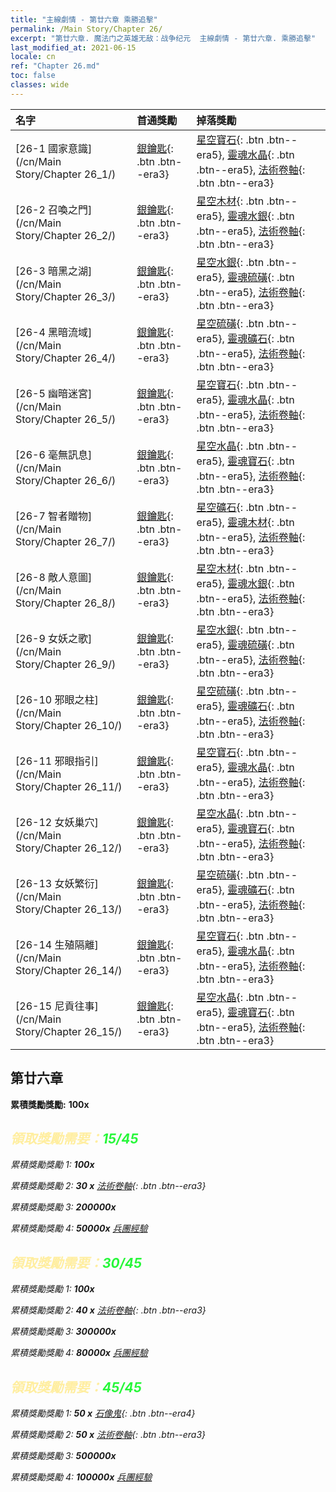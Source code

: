```yaml
---
title: "主線劇情 - 第廿六章 乘勝追擊"
permalink: /Main Story/Chapter 26/
excerpt: "第廿六章. 魔法门之英雄无敌：战争纪元  主線劇情 - 第廿六章. 乘勝追擊"
last_modified_at: 2021-06-15
locale: cn
ref: "Chapter 26.md"
toc: false
classes: wide
---
```


  | 名字 |  首通獎勵 | 掉落獎勵 |
  |:------------|:------------|:------------| 
  | [26-1 國家意識](/cn/Main Story/Chapter 26_1/) | [銀鑰匙](/cn/Items/con_693/){: .btn .btn--era3} | [星空寶石](/cn/Items/mat_93/){: .btn .btn--era5}, [靈魂水晶](/cn/Items/mat_87/){: .btn .btn--era5}, [法術卷軸](/cn/Items/con_694/){: .btn .btn--era3} |
  | [26-2 召喚之門](/cn/Main Story/Chapter 26_2/) | [銀鑰匙](/cn/Items/con_693/){: .btn .btn--era3} | [星空木材](/cn/Items/mat_90/){: .btn .btn--era5}, [靈魂水銀](/cn/Items/mat_84/){: .btn .btn--era5}, [法術卷軸](/cn/Items/con_694/){: .btn .btn--era3} |
  | [26-3 暗黑之湖](/cn/Main Story/Chapter 26_3/) | [銀鑰匙](/cn/Items/con_693/){: .btn .btn--era3} | [星空水銀](/cn/Items/mat_91/){: .btn .btn--era5}, [靈魂硫磺](/cn/Items/mat_85/){: .btn .btn--era5}, [法術卷軸](/cn/Items/con_694/){: .btn .btn--era3} |
  | [26-4 黑暗流域](/cn/Main Story/Chapter 26_4/) | [銀鑰匙](/cn/Items/con_693/){: .btn .btn--era3} | [星空硫磺](/cn/Items/mat_92/){: .btn .btn--era5}, [靈魂礦石](/cn/Items/mat_82/){: .btn .btn--era5}, [法術卷軸](/cn/Items/con_694/){: .btn .btn--era3} |
  | [26-5 幽暗迷宮](/cn/Main Story/Chapter 26_5/) | [銀鑰匙](/cn/Items/con_693/){: .btn .btn--era3} | [星空寶石](/cn/Items/mat_93/){: .btn .btn--era5}, [靈魂水晶](/cn/Items/mat_87/){: .btn .btn--era5}, [法術卷軸](/cn/Items/con_694/){: .btn .btn--era3} |
  | [26-6 毫無訊息](/cn/Main Story/Chapter 26_6/) | [銀鑰匙](/cn/Items/con_693/){: .btn .btn--era3} | [星空水晶](/cn/Items/mat_94/){: .btn .btn--era5}, [靈魂寶石](/cn/Items/mat_86/){: .btn .btn--era5}, [法術卷軸](/cn/Items/con_694/){: .btn .btn--era3} |
  | [26-7 智者贈物](/cn/Main Story/Chapter 26_7/) | [銀鑰匙](/cn/Items/con_693/){: .btn .btn--era3} | [星空礦石](/cn/Items/mat_89/){: .btn .btn--era5}, [靈魂木材](/cn/Items/mat_83/){: .btn .btn--era5}, [法術卷軸](/cn/Items/con_694/){: .btn .btn--era3} |
  | [26-8 敵人意圖](/cn/Main Story/Chapter 26_8/) | [銀鑰匙](/cn/Items/con_693/){: .btn .btn--era3} | [星空木材](/cn/Items/mat_90/){: .btn .btn--era5}, [靈魂水銀](/cn/Items/mat_84/){: .btn .btn--era5}, [法術卷軸](/cn/Items/con_694/){: .btn .btn--era3} |
  | [26-9 女妖之歌](/cn/Main Story/Chapter 26_9/) | [銀鑰匙](/cn/Items/con_693/){: .btn .btn--era3} | [星空水銀](/cn/Items/mat_91/){: .btn .btn--era5}, [靈魂硫磺](/cn/Items/mat_85/){: .btn .btn--era5}, [法術卷軸](/cn/Items/con_694/){: .btn .btn--era3} |
  | [26-10 邪眼之柱](/cn/Main Story/Chapter 26_10/) | [銀鑰匙](/cn/Items/con_693/){: .btn .btn--era3} | [星空硫磺](/cn/Items/mat_92/){: .btn .btn--era5}, [靈魂礦石](/cn/Items/mat_82/){: .btn .btn--era5}, [法術卷軸](/cn/Items/con_694/){: .btn .btn--era3} |
  | [26-11 邪眼指引](/cn/Main Story/Chapter 26_11/) | [銀鑰匙](/cn/Items/con_693/){: .btn .btn--era3} | [星空寶石](/cn/Items/mat_93/){: .btn .btn--era5}, [靈魂水晶](/cn/Items/mat_87/){: .btn .btn--era5}, [法術卷軸](/cn/Items/con_694/){: .btn .btn--era3} |
  | [26-12 女妖巢穴](/cn/Main Story/Chapter 26_12/) | [銀鑰匙](/cn/Items/con_693/){: .btn .btn--era3} | [星空水晶](/cn/Items/mat_94/){: .btn .btn--era5}, [靈魂寶石](/cn/Items/mat_86/){: .btn .btn--era5}, [法術卷軸](/cn/Items/con_694/){: .btn .btn--era3} |
  | [26-13 女妖繁衍](/cn/Main Story/Chapter 26_13/) | [銀鑰匙](/cn/Items/con_693/){: .btn .btn--era3} | [星空硫磺](/cn/Items/mat_92/){: .btn .btn--era5}, [靈魂礦石](/cn/Items/mat_82/){: .btn .btn--era5}, [法術卷軸](/cn/Items/con_694/){: .btn .btn--era3} |
  | [26-14 生殖隔離](/cn/Main Story/Chapter 26_14/) | [銀鑰匙](/cn/Items/con_693/){: .btn .btn--era3} | [星空寶石](/cn/Items/mat_93/){: .btn .btn--era5}, [靈魂水晶](/cn/Items/mat_87/){: .btn .btn--era5}, [法術卷軸](/cn/Items/con_694/){: .btn .btn--era3} |
  | [26-15 尼貢往事](/cn/Main Story/Chapter 26_15/) | [銀鑰匙](/cn/Items/con_693/){: .btn .btn--era3} | [星空水晶](/cn/Items/mat_94/){: .btn .btn--era5}, [靈魂寶石](/cn/Items/mat_86/){: .btn .btn--era5}, [法術卷軸](/cn/Items/con_694/){: .btn .btn--era3} |


##  第廿六章

 **累積獎勵獎勵:**  **100x** <i class="fas fa-gem"/>



## <span style="color: #ffeea0">   領取獎勵需要：</span><span style="color: #27f73a">15/45</span>

 累積獎勵獎勵 1:  **100x** <i class="fas fa-gem"/>

 累積獎勵獎勵 2: **30 x** [法術卷軸](/cn/Items/con_694/){: .btn .btn--era3}

 累積獎勵獎勵 3:  **200000x** <i class="fas fa-coins"/>

 累積獎勵獎勵 4:  **50000x** [兵團經驗](/cn/Items/con_902/)



## <span style="color: #ffeea0">   領取獎勵需要：</span><span style="color: #27f73a">30/45</span>

 累積獎勵獎勵 1:  **100x** <i class="fas fa-gem"/>

 累積獎勵獎勵 2: **40 x** [法術卷軸](/cn/Items/con_694/){: .btn .btn--era3}

 累積獎勵獎勵 3:  **300000x** <i class="fas fa-coins"/>

 累積獎勵獎勵 4:  **80000x** [兵團經驗](/cn/Items/con_902/)



## <span style="color: #ffeea0">   領取獎勵需要：</span><span style="color: #27f73a">45/45</span>

 累積獎勵獎勵 1: **50 x** [石像鬼](/cn/Items/unt_236/){: .btn .btn--era4}

 累積獎勵獎勵 2: **50 x** [法術卷軸](/cn/Items/con_694/){: .btn .btn--era3}

 累積獎勵獎勵 3:  **500000x** <i class="fas fa-coins"/>

 累積獎勵獎勵 4:  **100000x** [兵團經驗](/cn/Items/con_902/)

